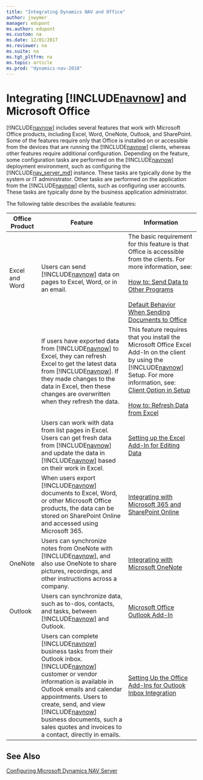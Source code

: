 ```yaml
---
title: "Integrating Dynamics NAV and Office"
author: jswymer
manager: edupont
ms.author: edupont
ms.custom: na
ms.date: 12/01/2017
ms.reviewer: na
ms.suite: na
ms.tgt_pltfrm: na
ms.topic: article
ms.prod: "dynamics-nav-2018"
---
```

# Integrating [!INCLUDE[navnow](includes/navnow_md.md)] and Microsoft Office
[!INCLUDE[navnow](includes/navnow_md.md)] includes several features that work with Microsoft Office products, including Excel, Word, OneNote, Outlook, and SharePoint. Some of the features require only that Office is installed on or accessible from the devices that are running the [!INCLUDE[navnow](includes/navnow_md.md)] clients, whereas other features require additional configuration. Depending on the feature, some configuration tasks are performed on the [!INCLUDE[navnow](includes/navnow_md.md)] deployment environment, such as configuring the [!INCLUDE[nav_server_md](includes/nav_server_md.md)] instance. These tasks are typically done by the system or IT administrator. Other tasks are performed on the application from the [!INCLUDE[navnow](includes/navnow_md.md)] clients, such as configuring user accounts. These tasks are typically done by the business application administrator.

The following table describes the available features:

|  Office Product  |  Feature  |  Information  |
|------------------|-----------|---------------|
|Excel and Word|Users can send [!INCLUDE[navnow](includes/navnow_md.md)] data on pages to Excel, Word, or in an email.|The basic requirement for this feature is that Office is accessible from the clients. For more information, see:<BR /><BR />[How to: Send Data to Other Programs](https://msdn.microsoft.com/library/hh167276)<BR /><BR />[Default Behavior When Sending Documents to Office](https://msdn.microsoft.com/library/dn789512)|
|<BR /><BR />|If users have exported data from [!INCLUDE[navnow](includes/navnow_md.md)] to Excel, they can refresh Excel to get the latest data from [!INCLUDE[navnow](includes/navnow_md.md)]. If they made changes to the data in Excel, then these changes are overwritten when they refresh the data.|This feature requires that you install the Microsoft Office Excel Add-In on the client by using the [!INCLUDE[navnow](includes/navnow_md.md)] Setup. For more information, see:<BR />[Client Option in Setup](Client-Option.md)<BR /><BR />[How to: Refresh Data from Excel](https://msdn.microsoft.com/library/hh167066)|
|<BR /><BR />|Users can work with data from list pages in Excel. Users can get fresh data from [!INCLUDE[navnow](includes/navnow_md.md)] and update the data in [!INCLUDE[navnow](includes/navnow_md.md)] based on their work in Excel.| [Setting up the Excel Add-In for Editing Data](configuring-dynamics-nav-excel-addin.md)|
|<BR /><BR />|When users export [!INCLUDE[navnow](includes/navnow_md.md)] documents to Excel, Word, or other Microsoft Office products, the data can be stored on SharePoint Online and accessed using Microsoft 365.|[Integrating with Microsoft 365 and SharePoint Online](https://msdn.microsoft.com/library/dn182542)|
|OneNote|Users can synchronize notes from OneNote with [!INCLUDE[navnow](includes/navnow_md.md)], and also use OneNote to share pictures, recordings, and other instructions across a company.| [Integrating with Microsoft OneNote](https://msdn.microsoft.com/library/hh167484)|
|Outlook|Users can synchronize data, such as to-dos, contacts, and tasks, between [!INCLUDE[navnow](includes/navnow_md.md)] and Outlook.| [Microsoft Office Outlook Add-In](Microsoft-Office-Outlook-Add-In.md)|
|<BR /><BR />|Users can complete [!INCLUDE[navnow](includes/navnow_md.md)] business tasks from their Outlook inbox. [!INCLUDE[navnow](includes/navnow_md.md)] customer or vendor information is available in Outlook emails and calendar appointments. Users to create, send, and view [!INCLUDE[navnow](includes/navnow_md.md)] business documents, such a sales quotes and invoices to a contact, directly in emails.| [Setting Up the Office Add-Ins for Outlook Inbox Integration](Setting-up-Office-Add-Ins-Outlook-Inbox.md)|



## See Also
[Configuring Microsoft Dynamics NAV Server](Configuring-Microsoft-Dynamics-NAV.md)  
